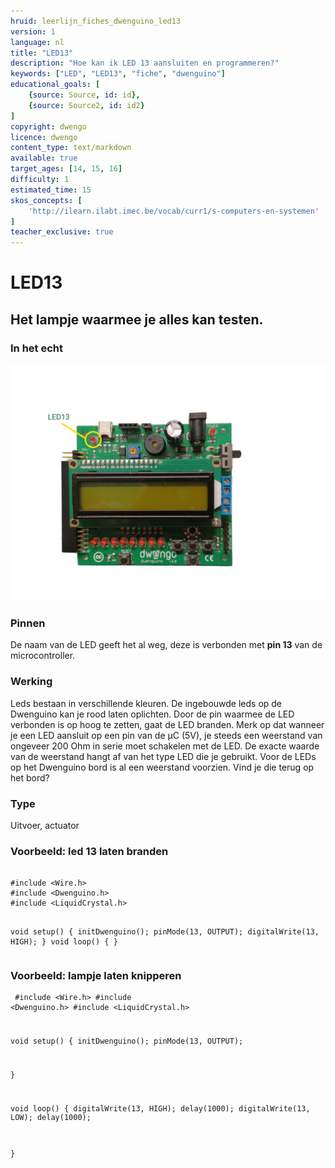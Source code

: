 ```yaml
---
hruid: leerlijn_fiches_dwenguino_led13
version: 1
language: nl
title: "LED13"
description: "Hoe kan ik LED 13 aansluiten en programmeren?"
keywords: ["LED", "LED13", "fiche", "dwenguino"]
educational_goals: [
    {source: Source, id: id}, 
    {source: Source2, id: id2}
]
copyright: dwengo
licence: dwengo
content_type: text/markdown
available: true
target_ages: [14, 15, 16]
difficulty: 1
estimated_time: 15
skos_concepts: [
    'http://ilearn.ilabt.imec.be/vocab/curr1/s-computers-en-systemen'
]
teacher_exclusive: true
---
```


<div class="dwengo_content fiche">
    <h1 class="title">LED13</h1>
    <h2 class="subtitle">Het lampje waarmee je alles kan testen.</h2>
    <div class="items">
        <div class="info_item item">
            <h3 class="info_item_title">In het echt</h3>
            <p class="info_item_content">
                <img src="img/dwenguino_topview_led13_small.png" alt="Dwenguino location led 13" title="The location of led 13 on the dwenguino"></img>
            </p>
        </div>
        <div class="info_item item">
            <h3 class="info_item_title">Pinnen</h3>
            <p class="info_item_content">
                De naam van de LED geeft het al weg, deze is verbonden met <strong>pin 13</strong> van de microcontroller. 
            </p>
        </div>
        <div class="info_item item">
            <h3 class="info_item_title">Werking</h3>
            <p class="info_item_content">
                Leds bestaan in verschillende kleuren. De ingebouwde leds op de Dwenguino kan je rood laten oplichten. Door de pin waarmee de LED verbonden is op hoog te zetten, gaat de LED branden. Merk op dat wanneer je een LED aansluit op een pin van de µC (5V), je steeds een weerstand van ongeveer 200 Ohm in serie moet schakelen met de LED. De exacte waarde van de weerstand hangt af van het type LED die je gebruikt. Voor de LEDs op het Dwenguino bord is al een weerstand voorzien. Vind je die terug op het bord?
            </p>
        </div>
        <div class="info_item item">
            <h3 class="info_item_title">Type</h3>
            <p class="info_item_content">
                Uitvoer, actuator 
            </p>
        </div>
        <div class="example_item item">
            <h3 class="example_item_title">Voorbeeld: led 13 laten branden</h3>
            <p class="example_item_content">
                <pre><code class="language-arduino">
#include &lt;Wire.h&gt;
#include &lt;Dwenguino.h&gt;
#include &lt;LiquidCrystal.h&gt;

void setup()
{
    initDwenguino();
    pinMode(13, OUTPUT);
    digitalWrite(13, HIGH);
}
void loop()
{
}
                </code></pre> 
            </p>
        </div>
        <div class="example_item">
            <h3 class="example_item_title">Voorbeeld: lampje laten knipperen</h3>
            <p class="example_item_content">
                <pre><code class="language-arduino">
#include &lt;Wire.h&gt;
#include &lt;Dwenguino.h&gt;
#include &lt;LiquidCrystal.h&gt;

void setup()
{
    initDwenguino();
    pinMode(13, OUTPUT);

}

void loop()
{
    digitalWrite(13, HIGH);
    delay(1000);
    digitalWrite(13, LOW);
    delay(1000);

}
                </code></pre> 
            </p>
        </div>
    </div>
</div>



